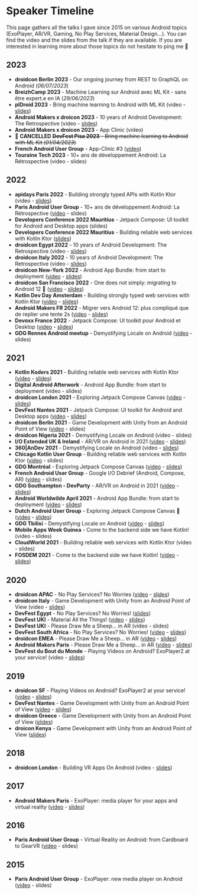 # Speaker Timeline
This page gathers all the talks I gave since 2015 on various Android topics (ExoPlayer, AR/VR, Gaming, No Play Services, Material Design...). You can find the video and the slides from the talk if they are available. If you are interested in learning more about those topics do not hesitate to ping me 🙂

## 2023
- **droidcon Berlin 2023** - Our ongoing journey from REST to GraphQL on Android (_06/07/2023_)
- **BreizhCamp 2023** - Machine Learning sur Android avec ML Kit - sans être expert.e en IA (_29/06/2023_)
- **plDroid 2023** - Bring machine learning to Android with ML Kit (video - [slides](https://speakerdeck.com/oleur/bring-machine-learning-to-android-with-ml-kit))
- **Android Makers x droicon 2023** - 10 years of Android Development: The Retrospective (video - [slides](https://speakerdeck.com/oleur/10-years-of-android-development-the-retrospective-1b181a87-9a99-4a82-bd83-b2e4a01fe1b9))
- **Android Makers x droicon 2023** - App Clinic (video)
- 🛑 **CANCELLED** ~~**DevFest Pisa 2023** - Bring machine learning to Android with ML Kit (_01/04/2023_)~~
- **French Android User Group** - App-Clinic #3 ([video](https://www.youtube.com/watch?v=JZuCl0WgqI0))
- **Touraine Tech 2023** - 10+ ans de développement Android: La Rétrospective (video - slides)

## 2022
- **apidays Paris 2022** - Building strongly typed APIs with Kotlin Ktor (video - [slides](https://speakerdeck.com/oleur/building-strongly-typed-web-services-with-kotlin-ktor))
- **Paris Android User Group** - 10+ ans de développement Android: La Rétrospective ([video](https://www.youtube.com/watch?v=RfXcD87Fpaw) - slides)
- **Developers Conference 2022 Mauritius** - Jetpack Compose: UI toolkit for Android and Desktop apps (slides)
- **Developers Conference 2022 Mauritius** - Building reliable web services with Kotlin Ktor ([slides](https://speakerdeck.com/oleur/building-strongly-typed-web-services-with-kotlin-ktor))
- **droidcon Egypt 2022** - 10 years of Android Development: The Retrospective (video - [slides](https://speakerdeck.com/oleur/10-years-of-android-development-the-retrospective))
- **droidcon Italy 2022** - 10 years of Android Development: The Retrospective (video - [slides](https://speakerdeck.com/oleur/10-years-of-android-development-the-retrospective))
- **droidcon New-York 2022** - Android App Bundle: from start to deployment ([video](https://www.droidcon.com/2022/09/29/android-app-bundle-from-start-to-deployment/) - [slides](https://speakerdeck.com/oleur/android-app-bundle-from-start-to-deployment-b8515c56-5123-4f86-bdc8-b0ff9df44951))
- **droidcon San Francisco 2022** - One does not simply: migrating to Android 12 🤯 ([video](https://www.droidcon.com/2022/06/28/one-does-not-simply-migrating-to-android-12/) - [slides](https://speakerdeck.com/oleur/one-does-not-simply-migrating-to-android-12))
- **Kotlin Dev Day Amsterdam** - Building strongly typed web services with Kotlin Ktor ([video](https://www.youtube.com/watch?v=eAOvqAAxRIQ) - [slides](https://speakerdeck.com/oleur/building-strongly-typed-web-services-with-kotlin-ktor))
- **Android Makers FR 2022** - Migrer vers Android 12: plus compliqué que de replier une tente 2s ([video](https://www.youtube.com/watch?v=GtpI3EiRkyY) - [slides](https://speakerdeck.com/oleur/migrer-vers-android-12-plus-complique-que-de-replier-une-tente-2s))
- **Devoxx France 2022** - Jetpack Compose: UI toolkit pour Android et Desktop ([video](https://www.youtube.com/watch?v=kCo_ug3Bkxw) - [slides](https://speakerdeck.com/oleur/jetpack-compose-ui-toolkit-for-android-and-desktop-apps))
- **GDG Rennes Android meetup** - Demystifying Locale on Android ([video](https://www.youtube.com/watch?v=u_b0DZgjwts) - slides)

## 2021
- **Kotlin Koders 2021** - Building reliable web services with Kotlin Ktor ([video](https://www.youtube.com/watch?v=mviCsk2bh6w) - [slides](https://speakerdeck.com/oleur/building-reliable-web-services-with-kotlin-ktor))
- **Digital Android Afterwork** - Android App Bundle: from start to deployment (video - slides)
- **droidcon London 2021** - Exploring Jetpack Compose Canvas ([video](https://www.droidcon.com/2021/11/18/exploring-jetpack-compose-canvas/) - [slides](https://speakerdeck.com/oleur/exploring-jetpack-compose-canvas-d5900161-9f30-4981-b208-f4321aeb9641))
- **DevFest Nantes 2021** - Jetpack Compose: UI toolkit for Android and Desktop apps ([video](https://www.youtube.com/watch?v=9wiR7OXg5ig) - [slides](https://speakerdeck.com/oleur/jetpack-compose-ui-toolkit-for-android-and-desktop-apps))
- **droidcon Berlin 2021** - Game Development with Unity from an Android Point of View ([video](https://www.droidcon.com/2021/11/10/game-development-with-unity-from-an-android-point-of-view/) - slides)
- **droidcon Nigeria 2021** - Demystifying Locale on Android (video - slides)
- **I/O Extended UK & Ireland** - AR/VR on Android in 2021 ([video](https://youtu.be/MopzaUUZbjw?t=4668) - [slides](https://speakerdeck.com/oleur/vr-on-android-in-2021))
- **360|AnDev 2021** - Demystifying Locale on Android (video - [slides](https://speakerdeck.com/oleur/demystifying-locale-on-android-e9c40efc-0d67-4205-a12e-d646b3276082))
- **Chicago Kotlin User Group** - Building reliable web services with Kotlin Ktor ([video](https://www.youtube.com/watch?v=Ilr6O0PlbeA) - slides)
- **GDG Montréal** - Exploring Jetpack Compose Canvas ([video](https://www.youtube.com/watch?v=OVdPe-FCDwM) - [slides](https://speakerdeck.com/oleur/exploring-jetpack-compose-canvas-630fe5cd-6a36-4b29-b5ce-1371c248c87a))
- **French Android User Group** - Google I/O Debrief (Android, Compose, AR) ([video](https://www.youtube.com/watch?v=UrzXIN6Hu2Y) - slides)
- **GDG Southampton - DevParty** - AR/VR on Android in 2021 ([video](https://www.youtube.com/watch?v=c8ugVMzdHwU) - [slides](https://speakerdeck.com/oleur/vr-on-android-in-2021))
- **Android Worldwilde April 2021** - Android App Bundle: from start to deployment ([video](https://www.youtube.com/watch?v=jdANyUIFV68) - [slides](https://speakerdeck.com/oleur/android-app-bundle-from-start-to-deployment))
- **Dutch Android User Group** - Exploring Jetpack Compose Canvas 🎨 ([video](https://www.youtube.com/watch?v=HtaRmOjkk64) - [slides](https://speakerdeck.com/oleur/exploring-jetpack-compose-canvas))
- **GDG Tbilisi** - Demystifying Locale on Android ([video](https://www.youtube.com/watch?v=fe6n_Oi5BtM) - [slides](https://speakerdeck.com/oleur/demystifying-locale-on-android))
- **Mobile Apps Week Guinea** - Come to the backend side we have Kotlin! (video - slides)
- **CloudWorld 2021** - Building reliable web services with Kotlin Ktor (video - slides)
- **FOSDEM 2021** - Come to the backend side we have Kotlin! ([video](https://video.fosdem.org/2021/D.kotlin/come_to_the_backend_side.webm) - [slides](https://speakerdeck.com/oleur/come-to-the-backend-side-we-have-kotlin))

## 2020
- **droidcon APAC** - No Play Services? No Worries ([video](https://www.droidcon.com/media-detail?video=491025043) - [slides](https://speakerdeck.com/oleur/no-play-services-no-worries-24e9d3bd-a8e0-49d5-a7ba-8506fde4d546))
- **droidcon Italy** - Game Development with Unity from an Android Point of View (video - [slides](https://speakerdeck.com/oleur/game-development-with-unity-from-an-android-point-of-view-550ac739-1261-4c14-86d3-c5810ecb34ac))
- **DevFest Egypt** - No Play Services? No Worries! ([slides](https://speakerdeck.com/oleur/no-play-service-no-worries))
- **DevFest UKI** - Material All the Things! ([video](https://youtu.be/803jB3RLi_s?t=24460) - [slides](https://speakerdeck.com/oleur/material-all-the-things))
- **DevFest UKI** - Please Draw Me a Sheep... in AR (video - slides)
- **DevFest South Africa** - No Play Services? No Worries! ([video](https://www.youtube.com/watch?v=Y1n5nl15174) - [slides](https://speakerdeck.com/oleur/no-play-services-no-worries))
- **droidcon EMEA** - Please Draw Me a Sheep... in AR ([video](https://www.droidcon.com/media-detail?video=470526121) - [slides](https://speakerdeck.com/oleur/please-draw-me-a-sheep-dot-dot-dot-in-ar-6a446b2b-44c4-459a-b243-68f9a8ad1725))
- **Android Makers Paris** - Please Draw Me a Sheep... in AR ([video](https://www.youtube.com/watch?v=f0X_Z8QpEjs) - [slides](https://speakerdeck.com/oleur/please-draw-me-a-sheep-dot-dot-dot-in-ar))
- **DevFest du Bout du Monde** - Playing Videos on Android? ExoPlayer2 at your service! (video - [slides](https://speakerdeck.com/oleur/playing-videos-on-android-exoplayer2-at-your-service-bd716a69-e7ca-4f06-aa4a-611dc6705638))

## 2019
- **droidcon SF** - Playing Videos on Android? ExoPlayer2 at your service! ([video](https://www.droidcon.com/media-detail?video=380848856) - [slides](https://speakerdeck.com/oleur/playing-videos-on-android-exoplayer2-at-your-service))
- **DevFest Nantes** - Game Development with Unity from an Android Point of View ([video](https://www.youtube.com/watch?v=G8q7UK3LZlM) - [slides](https://speakerdeck.com/oleur/game-development-with-unity-from-an-android-point-of-view-at-devfestnantes))
- **droidcon Greece** - Game Development with Unity from an Android Point of View ([slides](https://speakerdeck.com/oleur/game-development-with-unity-from-an-android-point-of-view-4db883ca-ea16-4de8-b2b9-195057975fcf))
- **droicon Kenya** - Game Development with Unity from an Android Point of View ([slides](https://speakerdeck.com/oleur/game-development-with-unity-from-an-android-point-of-view))

## 2018
- **droidcon London** - Building VR Apps On Android (video - [slides](https://speakerdeck.com/oleur/building-vr-apps-on-android))

## 2017
- **Android Makers Paris** - ExoPlayer: media player for your apps and virtual reality ([video](https://www.youtube.com/watch?v=NvDoNB5bZeA) - [slides](https://speakerdeck.com/oleur/exoplayer-player-multimedia-pour-les-applications-et-la-realite-virtuelle))

## 2016
- **Paris Android User Group** - Virtual Reality on Android: from Cardboard to GearVR ([video](https://www.youtube.com/watch?v=qZSFPeOFJFY) - slides)

## 2015
- **Paris Android User Group** - ExoPlayer: new media player on Android ([video](https://www.youtube.com/watch?v=zchp8HmnXLE) - slides)
